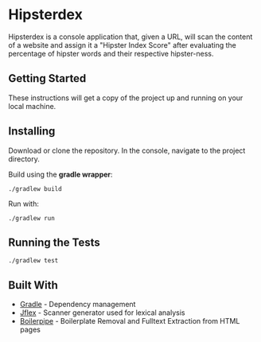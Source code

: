 # Hipsterdex

Hipsterdex is a console application that, given a URL, will scan the content of a website and assign it a "Hipster Index Score" after evaluating the percentage of hipster words and their respective hipster-ness. 

## Getting Started
These instructions will get a copy of the project up and running on your local machine.

## Installing

Download or clone the repository. In the console, navigate to the project directory. 

Build using the **gradle wrapper**:
```
./gradlew build
```
Run with:
```
./gradlew run
```

## Running the Tests

```
./gradlew test
```

## Built With

* [Gradle](https://gradle.org/releases/) - Dependency management
* [Jflex](https://jflex.de/) - Scanner generator used for lexical analysis 
* [Boilerpipe](https://github.com/kohlschutter/boilerpipe) - Boilerplate Removal and Fulltext Extraction from HTML pages

